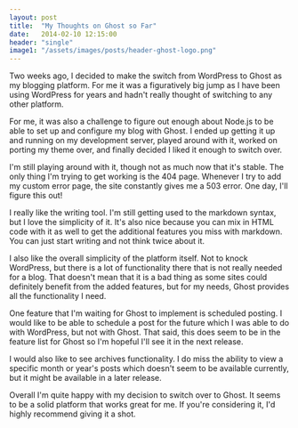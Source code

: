 ```yaml
---
layout: post
title:  "My Thoughts on Ghost so Far"
date:   2014-02-10 12:15:00
header: "single"
image1: "/assets/images/posts/header-ghost-logo.png"
---
```


Two weeks ago, I decided to make the switch from WordPress to Ghost as my blogging platform. For me it was a figuratively big jump as I have been using WordPress for years and hadn't really thought of switching to any other platform.

For me, it was also a challenge to figure out enough about Node.js to be able to set up and configure my blog with Ghost. I ended up getting it up and running on my development server, played around with it, worked on porting my theme over, and finally decided I liked it enough to switch over.

I'm still playing around with it, though not as much now that it's stable. The only thing I'm trying to get working is the 404 page. Whenever I try to add my custom error page, the site constantly gives me a 503 error. One day, I'll figure this out!

I really like the writing tool. I'm still getting used to the markdown syntax, but I love the simplicity of it. It's also nice because you can mix in HTML code with it as well to get the additional features you miss with markdown. You can just start writing and not think twice about it.

I also like the overall simplicity of the platform itself. Not to knock WordPress, but there is a lot of functionality there that is not really needed for a blog. That doesn't mean that it is a bad thing as some sites could definitely benefit from the added features, but for my needs, Ghost provides all the functionality I need.

One feature that I'm waiting for Ghost to implement is scheduled posting. I would like to be able to schedule a post for the future which I was able to do with WordPress, but not with Ghost. That said, this does seem to be in the feature list for Ghost so I'm hopeful I'll see it in the next release.

I would also like to see archives functionality. I do miss the ability to view a specific month or year's posts which doesn't seem to be available currently, but it might be available in a later release.

Overall I'm quite happy with my decision to switch over to Ghost. It seems to be a solid platform that works great for me. If you're considering it, I'd highly recommend giving it a shot.